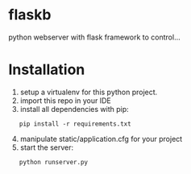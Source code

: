 # flaskb
python webserver with flask framework to control...

# Installation
1. setup a virtualenv for this python project.
2. import this repo in your IDE
3. install all dependencies with pip:
```
   pip install -r requirements.txt
```
4. manipulate static/application.cfg for your project
5. start the server:
```
   python runserver.py
```